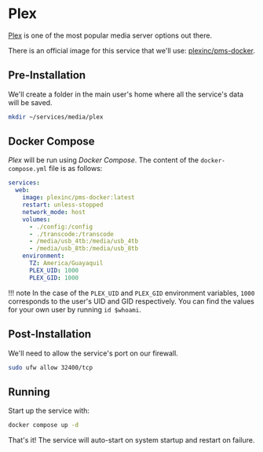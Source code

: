 # Plex

[Plex](https://plex.tv) is one of the most popular media server options out there.

There is an official image for this service that we'll use: [plexinc/pms-docker](https://hub.docker.com/r/plexinc/pms-docker/).

## Pre-Installation

We'll create a folder in the main user's home where all the service's data will be saved.

```bash
mkdir ~/services/media/plex
```

## Docker Compose

*Plex* will be run using *Docker Compose*. The content of the `docker-compose.yml` file is as follows:

```yaml
services:
  web:
    image: plexinc/pms-docker:latest
    restart: unless-stopped
    network_mode: host
    volumes:
      - ./config:/config
      - ./transcode:/transcode
      - /media/usb_4tb:/media/usb_4tb
      - /media/usb_8tb:/media/usb_8tb
    environment:
      TZ: America/Guayaquil
      PLEX_UID: 1000
      PLEX_GID: 1000
```

!!! note
    In the case of the `PLEX_UID` and `PLEX_GID` environment variables, `1000` corresponds to the user's UID and GID respectively. You can find the values for your own user by running `id $whoami`.

## Post-Installation

We'll need to allow the service's port on our firewall.

```bash
sudo ufw allow 32400/tcp
```

## Running

Start up the service with:

```bash
docker compose up -d
```

That's it! The service will auto-start on system startup and restart on failure.
